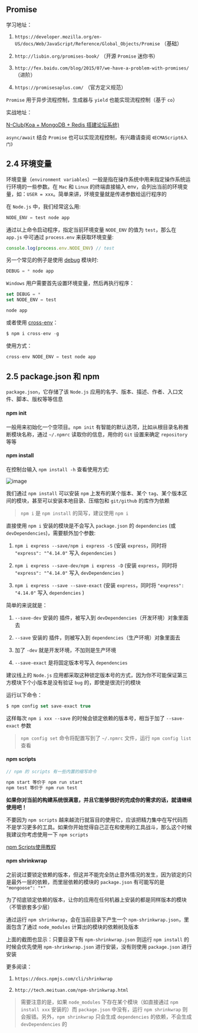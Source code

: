 ## Promise

学习地址：

1. `https://developer.mozilla.org/en-US/docs/Web/JavaScript/Reference/Global_Objects/Promise` （基础）

2. `http://liubin.org/promises-book/` （开源 `Promise` 迷你书）

3. `http://fex.baidu.com/blog/2015/07/we-have-a-problem-with-promises/` （进阶）

4. `https://promisesaplus.com/` （官方定义规范）

`Promise` 用于异步流程控制，生成器与 `yield` 也能实现流程控制（基于 `co`）

实战地址：

[N-Club(Koa + MongoDB + Redis 搭建论坛系统)](https://github.com/nswbmw/N-club)

`async/await` 结合 `Promise` 也可以实现流程控制，有兴趣请查阅 `《ECMAScript6入门》`


## 2.4 环境变量

环境变量（`environment variables`）一般是指在操作系统中用来指定操作系统运行环境的一些参数。在 `Mac` 和 `Linux` 的终端直接输入 env，会列出当前的环境变量，如：`USER = xxx`。简单来讲，环境变量就是传递参数给运行程序的

在 `Node.js` 中，我们经常这么用:

```js
NODE_ENV = test node app
```

通过以上命令启动程序，指定当前环境变量 `NODE_ENV` 的值为 `test`，那么在 `app.js` 中可通过 `process.env` 来获取环境变量:


```js
console.log(process.env.NODE_ENV) // test
```

另一个常见的例子是使用 [debug](https://www.npmjs.com/package/debug) 模块时:


```js
DEBUG = * node app
```

`Windows` 用户需要首先设置环境变量，然后再执行程序：

```js
set DEBUG = *
set NODE_ENV = test

node app
```

或者使用 [cross-env](https://www.npmjs.com/package/cross-env)：

```js
$ npm i cross-env -g
```

使用方式：

```js
cross-env NODE_ENV = test node app
```


## 2.5 package.json 和 npm

`package.json`，它存储了该 `Node.js` 应用的名字、版本、描述、作者、入口文件、脚本、版权等等信息


#### npm init

一般用来初始化一个空项目。`npm init` 有智能的默认选项，比如从根目录名称推断模块名称，通过 ```~/.npmrc``` 读取你的信息，用你的 `Git` 设置来确定 `repository` 等等

#### npm install

在控制台输入 `npm install -h` 查看使用方式:

![image](https://github.com/nswbmw/N-blog/blob/master/book/img/2.6.1.png)   


我们通过 `npm install` 可以安装 `npm` 上发布的某个版本、某个 `tag`、某个版本区间的模块，甚至可以安装本地目录、压缩包和 `git/github` 的库作为依赖

> `npm i` 是 `npm install` 的简写，建议使用 `npm i`

直接使用 ```npm i``` 安装的模块是不会写入 `package.json` 的 `dependencies` (或 `devDependencies`)，需要额外加个参数:

1. `npm i express --save/npm i express -S` (安装 `express`，同时将 `"express": "^4.14.0"` 写入 `dependencies` )

2. `npm i express --save-dev/npm i express -D` (安装 `express`，同时将 `"express": "^4.14.0"` 写入 `devDependencies` )

3. `npm i express --save --save-exact` (安装 `express`，同时将 `"express": "4.14.0"` 写入 `dependencies` )

简单的来说就是：

1. `--save-dev` 安装的 插件，被写入到 `devDependencies`（开发环境）对象里面去

2. `--save` 安装的 插件，则被写入到 `dependencies`（生产环境）对象里面去

3. 加了 `-dev` 就是开发环境，不加则是生产环境
 
4. `--save-exact` 是将固定版本号写入 `dependencies`

建议线上的 `Node.js` 应用都采取这种锁定版本号的方式，因为你不可能保证第三方模块下个小版本是没有验证 `bug` 的，即使是很流行的模块

运行以下命令：

```js
$ npm config set save-exact true
```

这样每次 ```npm i xxx --save``` 的时候会锁定依赖的版本号，相当于加了 `--save-exact` 参数

> `npm config set` 命令将配置写到了 `~/.npmrc` 文件，运行 `npm config list` 查看


#### npm scripts

```js
// npm 的 scripts 有一些内置的缩写命令

npm start 等价于 npm run start
npm test 等价于 npm run test
```

**如果你对当前的构建系统很满意，并且它能够很好的完成你的需求的话，就请继续使用吧！**

不要因为 `npm scripts` 越来越流行就盲目的使用它，应该把精力集中在写代码而不是学习更多的工具。如果你开始觉得自己正在和使用的工具战斗，那么这个时候我建议你考虑使用一下 `npm scripts`

[npm Scripts使用教程](http://www.cnblogs.com/zldream1106/p/5204599.html)


#### npm shrinkwrap

之前说过要锁定依赖的版本，但这并不能完全防止意外情况的发生，因为锁定的只是最外一层的依赖，而里层依赖的模块的 `package.json` 有可能写的是 ```"mongoose": "*"```

为了彻底锁定依赖的版本，让你的应用在任何机器上安装的都是同样版本的模块（不管嵌套多少层）

通过运行 ```npm shrinkwrap```，会在当前目录下产生一个 ```npm-shrinkwrap.json```，里面包含了通过 `node_modules` 计算出的模块的依赖树及版本

上面的截图也显示：只要目录下有 `npm-shrinkwrap.json` 则运行 `npm install` 的时候会优先使用 `npm-shrinkwrap.json` 进行安装，没有则使用 `package.json` 进行安装

更多阅读：

1. `https://docs.npmjs.com/cli/shrinkwrap`

2. `http://tech.meituan.com/npm-shrinkwrap.html`

> 需要注意的是，如果 `node_modules` 下存在某个模块（如直接通过 ```npm install xxx``` 安装的）而 ```package.json``` 中没有，运行 ```npm shrinkwrap``` 则会报错。另外，```npm shrinkwrap``` 只会生成 ```dependencies``` 的依赖，不会生成 ```devDependencies``` 的


